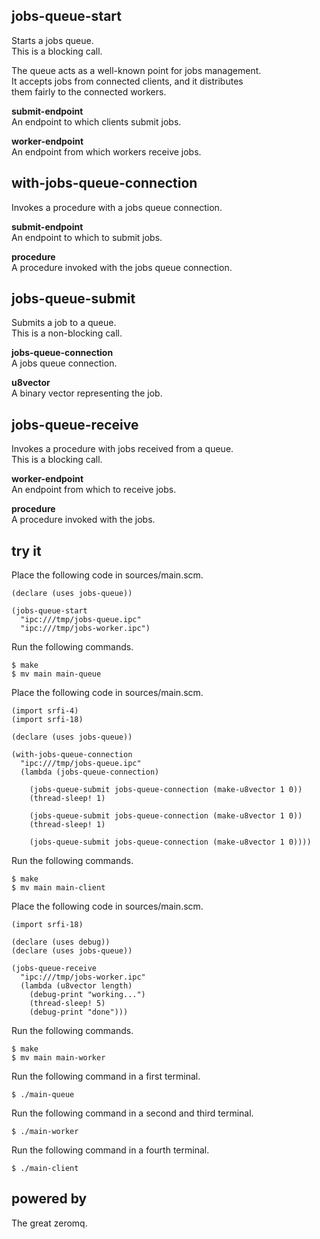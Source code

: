 jobs-queue-start
----------------
Starts a jobs queue.  
This is a blocking call.

The queue acts as a well-known point for jobs management.  
It accepts jobs from connected clients, and it distributes  
them fairly to the connected workers.

__submit-endpoint__  
An endpoint to which clients submit jobs.

__worker-endpoint__  
An endpoint from which workers receive jobs.

with-jobs-queue-connection
--------------------------
Invokes a procedure with a jobs queue connection.

__submit-endpoint__  
An endpoint to which to submit jobs.

__procedure__  
A procedure invoked with the jobs queue connection.

jobs-queue-submit
-----------------
Submits a job to a queue.  
This is a non-blocking call.

__jobs-queue-connection__  
A jobs queue connection.

__u8vector__  
A binary vector representing the job.

jobs-queue-receive
------------------
Invokes a procedure with jobs received from a queue.  
This is a blocking call.

__worker-endpoint__  
An endpoint from which to receive jobs.

__procedure__  
A procedure invoked with the jobs.

try it
------
Place the following code in sources/main.scm.

    (declare (uses jobs-queue))

    (jobs-queue-start
      "ipc:///tmp/jobs-queue.ipc"
      "ipc:///tmp/jobs-worker.ipc")

Run the following commands.

    $ make
    $ mv main main-queue

Place the following code in sources/main.scm.

    (import srfi-4)
    (import srfi-18)

    (declare (uses jobs-queue))

    (with-jobs-queue-connection
      "ipc:///tmp/jobs-queue.ipc"
      (lambda (jobs-queue-connection)

        (jobs-queue-submit jobs-queue-connection (make-u8vector 1 0))
        (thread-sleep! 1)

        (jobs-queue-submit jobs-queue-connection (make-u8vector 1 0))
        (thread-sleep! 1)

        (jobs-queue-submit jobs-queue-connection (make-u8vector 1 0))))

Run the following commands.

    $ make
    $ mv main main-client

Place the following code in sources/main.scm.

    (import srfi-18)

    (declare (uses debug))
    (declare (uses jobs-queue))

    (jobs-queue-receive
      "ipc:///tmp/jobs-worker.ipc"
      (lambda (u8vector length)
        (debug-print "working...")
        (thread-sleep! 5)
        (debug-print "done")))

Run the following commands.

    $ make
    $ mv main main-worker

Run the following command in a first terminal.

    $ ./main-queue

Run the following command in a second and third terminal.

    $ ./main-worker

Run the following command in a fourth terminal.

    $ ./main-client

powered by
----------
The great zeromq.
